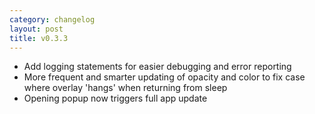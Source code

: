 ```yaml
---
category: changelog
layout: post
title: v0.3.3
---
```


- Add logging statements for easier debugging and error reporting
- More frequent and smarter updating of opacity and color to fix
  case where overlay 'hangs' when returning from sleep
- Opening popup now triggers full app update
